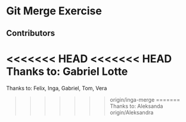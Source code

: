 # Git Merge Exercise

## Contributors

<<<<<<< HEAD
<<<<<<< HEAD
Thanks to: Gabriel Lotte
=======
Thanks to: Felix, Inga, Gabriel, Tom, Vera
>>>>>>> origin/inga-merge
=======
Thanks to: Aleksanda
>>>>>>> origin/Aleksandra
